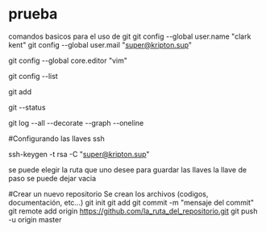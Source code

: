 # prueba

comandos basicos para el uso de git
git config --global user.name "clark kent"
git config --global user.mail "super@kripton.sup"

git config --global core.editor "vim"

git config --list

git add <fileName>

git --status

git log --all --decorate --graph --oneline

#Configurando las llaves ssh

ssh-keygen -t rsa -C "super@kripton.sup"

se puede elegir la ruta que uno desee para guardar las llaves
la llave de paso se puede dejar vacia

#Crear un nuevo repositorio
Se crean los archivos (codigos, documentación, etc...)
git init
git add <archivos>
git commit -m "mensaje del commit"
git remote add origin https://github.com/la_ruta_del_repositorio.git
git push -u origin master



